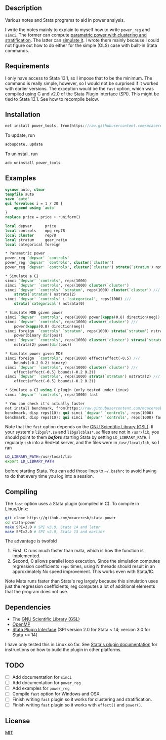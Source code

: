 Description
-----------

Various notes and Stata programs to aid in power analysis.

I write the notes mainly to explain to myself how to write `power_reg` and `simci`. The former can compute [parametric power with clustering and stratification](https://github.com/mcaceresb/stata-power/blob/master/notes/power-clustered-notes.pdf). The latter can [simulate it](https://github.com/mcaceresb/stata-power/blob/master/notes/power-simulation-notes.pdf). I wrote them mainly because I could not figure out how to do either for the simple (OLS) case with built-in Stata commands.

Requirements
------------

I only have access to Stata 13.1, so I impose that to be the minimum.
The command is really simple, however, so I would not be surprised if it
worked with earlier versions. The exception would be the `fast` option,
which was compiled using C and v2.0 of the Stata Plugin Interface (SPI).
This might be tied to Stata 13.1. See how to recompile below.

Installation
------------

```stata
net install power_tools, from(https://raw.githubusercontent.com/mcaceresb/stata-power/master/)
```

To update, run
```stata
adoupdate, update
```

To uninstall, run
```stata
ado uninstall power_tools
```

Examples
---------

```stata
sysuse auto, clear
tempfile auto
save `auto'
qui forvalues i = 1 / 20 {
    append using `auto'
}
replace price = price + runiform()

local depvar      price
local controls    mpg rep78
local cluster     rep78
local stratum     gear_ratio
local categorical foreign

* Parametric power
power_reg `depvar' `controls'
power_reg `depvar' `controls', cluster(`cluster')
power_reg `depvar' `controls', cluster(`cluster') strata(`stratum') nstrata(2)

* Simulate a CI
simci `depvar' `controls', reps(1000)
simci `depvar' `controls', reps(1000) cluster(`cluster')
simci `depvar' `controls' `stratum', reps(1000) cluster(`cluster') ///
    strata(`stratum') nstrata(2)
simci `depvar' `controls' i.`categorical', reps(1000) ///
    strata(`categorical') nstrata(0)

* Simulate MDE given power
simci `depvar' `controls', reps(1000) power(kappa(0.8) direction(neg))
simci `depvar' `controls', reps(1000) cluster(`cluster') ///
    power(kappa(0.8) direction(neg))
simci foreign  `controls' `stratum', reps(1000) strata(`stratum') nstrata(2) ///
    power(binary dir(pos))
simci `depvar' `controls', reps(1000) cluster(`cluster') strata(`stratum') ///
    nstrata(2) power(dir(pos))

* Simulate power given MDE
simci foreign  `controls', reps(1000) effect(effect(-0.5) ///
    bounds(-0.2 0.2) binary)
simci `depvar' `controls', reps(1000) cluster(`cluster') ///
    effect(effect(-0.5) bounds(-0.2 0.2))
simci `depvar' `controls', reps(1000) strata(`stratum') nstrata(2) ///
    effect(effect(-0.5) bounds(-0.2 0.2))

* Simulate a CI using C plugin (only tested under Linux)
simci `depvar' `controls', reps(1000) fast

* You can check it's actually faster
net install benchmark, from(https://raw.githubusercontent.com/mcaceresb/stata-benchmark/master/)
benchmark, disp reps(10): qui simci `depvar' `controls', reps(1000)
benchmark, disp reps(10): qui simci `depvar' `controls', reps(1000) fast
```

Note that the `fast` option depends on the [GNU Scientific Library
(GSL)](https://www.gnu.org/software/gsl). If your system's `libgsl*.so`
and `libgslcblas*.so` files are not in `/usr/lib`, you should point
to them _**before**_ starting Stata by setting `LD_LIBRARY_PATH`.
I regularly `ssh` into a RedHat server, and the files were in
`/usr/local/lib`, so I ran
```bash
LD_LIBRARY_PATH=/usr/local/lib
export LD_LIBRARY_PATH
```

before starting Stata. You can add those lines to `~/.bashrc` to avoid
having to do that every time you log into a session.

Compiling
---------

The `fast` option uses a Stata plugin (compiled in C). To compile in Linux/Unix:
```bash
git clone https://github.com/mcaceresb/stata-power
cd stata-power
make SPI=3.0 # SPI v3.0, Stata 14 and later
make SPI=2.0 # SPI v2.0, Stata 13 and earlier
```

The advantage is twofold

1. First, C runs much faster than mata, which is how the function is implemented.
2. Second, C allows parallel loop execution. Since the simulation
   computes regression coefficients `reps` times, using N threads
   should result in an approximately Nx speed improvement. This works
   even with Stata/IC.

Note Mata runs faster than Stata's reg largely because this simulation
uses just the regression coefficients; reg computes a lot of additional
elements that the program does not use.

Dependencies
------------

- The [GNU Scientific Library (GSL)](https://www.gnu.org/software/gsl)
- [OpenMP](http://www.openmp.org)
- [Stata Plugin Interface](http://www.stata.com/plugins) (SPI version 2.0 for Stata < 14; version 3.0 for Stata >= 14)

I have only tested this in Linux so far. See [Stata's plugin documentation](http://www.stata.com/plugins/) for instructions on how to build the plugin in other platforms.

TODO
----

- [ ] Add documentation for `simci`
- [ ] Add documentation for `power_reg`
- [ ] Add examples for `power_reg`
- [ ] Compile `fast` option for Windows and OSX.
- [ ] Finish writing `fast` plugin so it works for clustering and stratification.
- [ ] Finish writing `fast` plugin so it works with `effect()` and `power()`.

License
-------

[MIT](https://github.com/mcaceresb/stata-power/blob/master/LICENSE)
